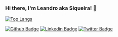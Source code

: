 ### Hi there, I'm Leandro aka Siqueira! 👋

[![Top Langs](https://github-readme-stats.vercel.app/api?username=leandroaps&show_icons=true&theme=dracula)](https://github.com/anuraghazra/github-readme-stats)

[![Github Badge](https://img.shields.io/badge/-Github-000?style=flat-square&logo=Github&logoColor=white&link=https://github.com/leandroaps)](https://github.com/leandroaps)
[![Linkedin Badge](https://img.shields.io/badge/-LinkedIn-blue?style=flat-square&logo=Linkedin&logoColor=white&link=https://www.linkedin.com/in/leandroaps/)](https://www.linkedin.com/in/leandroaps/)
[![Twitter Badge](https://img.shields.io/badge/-Twitter-000?style=flat-square&labelColor=1ca0f1&logo=twitter&logoColor=white&link=https://twitter.com/leandroaps)](https://twitter.com/leandroaps)

<!--
**leandroaps/leandroaps** is a ✨ _special_ ✨ repository because its `README.md` (this file) appears on your GitHub profile.

Here are some ideas to get you started:

🔭 I’m currently working on ...
🌱 I’m currently learning ...
👯 I’m looking to collaborate on ...
🤔 I’m looking for help with ...
💬 Ask me about ...
📫 How to reach me: ...
😄 Pronouns: ...
⚡ Fun fact: ...
